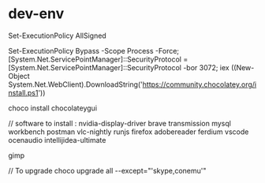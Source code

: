 # dev-env

Set-ExecutionPolicy AllSigned

Set-ExecutionPolicy Bypass -Scope Process -Force; [System.Net.ServicePointManager]::SecurityProtocol = [System.Net.ServicePointManager]::SecurityProtocol -bor 3072; iex ((New-Object System.Net.WebClient).DownloadString('https://community.chocolatey.org/install.ps1'))

choco install chocolateygui

// software to install :
nvidia-display-driver
brave
transmission
mysql workbench
postman
vlc-nightly
runjs
firefox
adobereader
ferdium
vscode
ocenaudio
intellijidea-ultimate

gimp

// To upgrade
choco upgrade all --except="'skype,conemu'"

